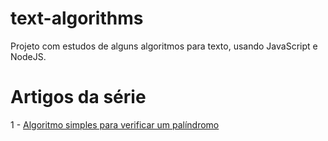 # text-algorithms
Projeto com estudos de alguns algoritmos para texto, usando JavaScript e NodeJS.

# Artigos da série

1 - <a href="https://joaopaulors.wordpress.com/2019/10/12/algoritmo-simples-para-verificar-um-palindromo/">Algoritmo simples para verificar um palíndromo</a>